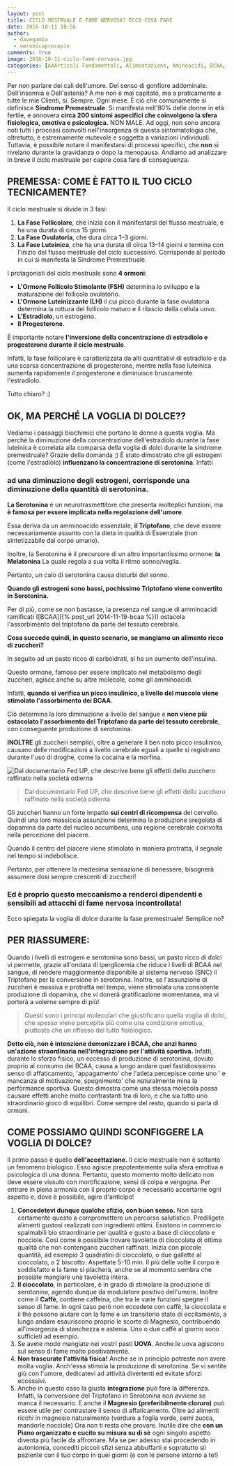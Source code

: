 ```yaml
---
layout: post
title: CICLO MESTRUALE E FAME NERVOSA? ECCO COSA FARE
date: 2016-10-11 10:56
author:
  - davegamba
  - veronicaprocopio
comments: true
image: 2016-10-11-ciclo-fame-nervosa.jpg
categories: [AAArticoli Fondamentali, Alimentazione, Aminoacidi, BCAA, benessere, ciclo, Ciclo mestruale, cioccolata, Cioccolato, debolezza, dolore, fame nervosa, insulina, magnesio, ormoni, seratonina, sgarro, tiroide, triptofano, umore, vitamina c, voglia, voglie]
---
```


Per non parlare dei cali dell'umore. Del senso di gonfiore addominale. Dell'insonnia e Dell'astenia? A me non è mai capitato, ma a praticamente a tutte le mie Clienti, sì. Sempre. Ogni mese. È ciò che comunamente si definisce **Sindrome Premestruale**. Si manifesta nell'80% delle donne in età fertile, e annovera **circa 200 sintomi aspecifici che coinvolgono la sfera fisiologica, emotiva e psicologica.** NON MALE. Ad oggi, non sono ancora noti tutti i processi coinvolti nell'insorgenza di questa sintomatologia che, oltretutto, è estremamente mutevole e soggetta a variazioni individuali. Tuttavia, è possibile notare il manifestarsi di processi specifici, che **non** si rivelano durante la gravidanza o dopo la menopausa. Andiamo ad analizzare in breve il ciclo mestruale per capire cosa fare di conseguenza.

PREMESSA: COME È FATTO IL TUO CICLO TECNICAMENTE?
---------------------------------------------------

Il ciclo mestruale si divide in 3 fasi:

1.	**La Fase Follicolare**, che inizia con il manifestarsi del flusso mestruale, e ha una durata di circa 15 giorni.
2.	**La Fase Ovulatoria**, che dura circa 1–3 giorni.
3.	**La Fase Luteinica**, che ha una durata di circa 13-14 giorni e termina con l'inizio del flusso mestruale del ciclo successivo. Corrisponde al periodo in cui si manifesta la Sindrome Premestruale.

I protagonisti del ciclo mestruale sono **4 ormoni**:
- **L'Ormone Follicolo Stimolante (FSH)** determina lo sviluppo e la maturazione del follicolo ovulatorio.
- **L'Ormone Luteinizzante (LH)** il cui picco durante la fase ovulatoria determina la rottura del follicolo maturo e il rilascio della cellula uovo.
- **L'Estradiolo**, un estrogeno.
- **Il Progesterone**.

È importante notare **l'inversione della concentrazione di estradiolo e progesterone durante il ciclo mestruale**.

Infatti, la fase follicolare è caratterizzata da alti quantitativi di estradiolo e da una scarsa concentrazione di progesterone, mentre nella fase luteinica aumenta rapidamente il progesterone e diminuisce bruscamente l'estradiolo.

Tutto chiaro? :)

OK, MA PERCHÉ LA VOGLIA DI DOLCE??
-----------------------------------

Vediamo i passaggi biochimici che portano le donne a questa voglia. Ma perché la diminuzione della concentrazione dell'estradiolo durante la fase luteinica è correlata alla comparsa della voglia di dolci durante la sindrome premestruale? Grazie della domanda ;) È stato dimostrato che gli estrogeni (come l'estradiolo) **influenzano la concentrazione di serotonina**. Infatti

### ad una diminuzione degli estrogeni, corrisponde una diminuzione della quantità di serotonina.

**La Serotonina** è un neurotrasmettitore che presenta molteplici funzioni, ma **è famosa per essere implicata nella regolazione dell'umore**.

Essa deriva da un amminoacido essenziale, **il Triptofano**, che deve essere necessariamente assunto con la dieta in qualità di Essenziale (non sintetizzabile dal corpo umano).

Inoltre, la Serotonina è il precursore di un altro importantissimo ormone: **la Melatonina** La quale regola a sua volta il ritmo sonno/veglia.

Pertanto, un calo di serotonina causa disturbi del sonno.

**Quando gli estrogeni sono bassi, pochissimo Triptofano viene convertito in Serotonina.**

Per di più, come se non bastasse, la presenza nel sangue di amminoacidi ramificati ([BCAA]({% post_url 2014-11-19-bcaa %})) ostacola l'assorbimento del triptofano da parte del tessuto cerebrale.

**Cosa succede quindi, in questo scenario, se mangiamo un alimento ricco di zuccheri?**

In seguito ad un pasto ricco di carboidrati, si ha un aumento dell'insulina.

Questo ormone, famoso per essere implicato nel metabolismo degli zuccheri, agisce anche su altre molecole, come gli amminoacidi.

Infatti, **quando si verifica un picco insulinico, a livello del muscolo viene stimolato l'assorbimento dei BCAA**.

Ciò determina la loro diminuzione a livello del sangue e **non viene più ostacolato l'assorbimento del Triptofano da parte del tessuto cerebrale**, con conseguente produzione di serotonina.

**INOLTRE** gli zuccheri semplici, oltre a generare il ben noto picco insulinico, causano delle modificazioni a livello cerebrale eguali a quelle si registrano durante l'uso di droghe, come la cocaina e la morfina.

![Dal documentario Fed UP, che descrive bene gli effetti dello zucchero raffinato nella società odierna]({{site.images_root}}zucchero-effetti-cervello.jpg)

> Dal documentario Fed UP, che descrive bene gli effetti dello zucchero raffinato nella società odierna

Gli zuccheri hanno un forte impatto **sui centri di ricompensa** del cervello. Quindi una loro massiccia assunzione determina la produzione sregolata di dopamina da parte del nucleo accumbens, una regione cerebrale coinvolta nella percezione del piacere.

Quando il centro del piacere viene stimolato in maniera protratta, il segnale nel tempo si indebolisce.

Pertanto, per ottenere la medesima sensazione di benessere, bisognerà assumere dosi sempre crescenti di zuccheri!

### Ed è proprio questo meccanismo a renderci dipendenti e sensibili ad attacchi di fame nervosa incontrollata!

Ecco spiegata la voglia di dolce durante la fase premestruale! Semplice no?

PER RIASSUMERE:
---------------

Quando i livelli di estrogeni e serotonina sono bassi, un pasto ricco di dolci vi permette, grazie all'ondata di iperglicemia che riduce i livelli di BCAA nel sangue, di rendere maggiormente disponibile al sistema nervoso (SNC) il Triptofano per la conversione in serotonina. Inoltre, se l'assunzione di zuccheri è massiva e protratta nel tempo, viene stimolata una consistente produzione di dopamina, che vi donerà gratificazione momentanea, ma vi porterà a volerne sempre di più!

> Questi sono i principi molecolari che giustificano quella voglia di dolci, che spesso viene percepita più come una condizione emotiva, piuttosto che un riflesso del tutto fisiologico.

**Detto ciò, non è intenzione demonizzare i BCAA, che anzi hanno un'azione straordinaria nell'integrazione per l'attività sportiva.** Infatti, durante lo sforzo fisico, un eccesso di produzione di serotonina, dovuto proprio al consumo dei BCAA, causa a lungo andare quel fastidiosissimo senso di affaticamento, 'appagamento' che l'atleta percepisce come uno ' e mancanza di motivazione, spegnimento' che naturalmente mina la performance sportiva. Questo dimostra come una stessa molecola possa causare effetti anche molto contrastanti tra di loro, e che sia tutto uno straordinario gioco di equilibri. Come sempre del resto, quando si parla di ormoni.

COME POSSIAMO QUINDI SCONFIGGERE LA VOGLIA DI DOLCE?
----------------------------------------------------

Il primo passo è quello **dell'accettazione.** Il ciclo mestruale non è soltanto un fenomeno biologico. Esso agisce prepotentemente sulla sfera emotiva e psicologica di una donna. Pertanto, questo momento molto delicato non deve essere vissuto con mortificazione, sensi di colpa e vergogna. Per entrare in piena armonia con il proprio corpo è necessario accertarne ogni aspetto e, dove è possibile, agire d'anticipo!

1.	**Concedetevi dunque qualche sfizio, con buon senso.** Non sarà certamente questo a compromettere un percorso salutistico.
	Prediligete alimenti gustosi realizzati con ingredienti ottimi.
	Esistono in commercio spalmabili bio straordinarie per qualità e gusto a base di cioccolato e nocciole.
	Così come è possibile trovare tavolette di cioccolata di ottima qualità che non contengano zuccheri raffinati. Inizia con piccole quantità, ad esempio 3 quadratini di cioccolato, o due gallette al cioccolato, o 2 biscotto.
	Aspettate 5-10 min. Il più delle volte il corpo è soddisfatto e la fame si placherà, anche se al momento sembra che possiate mangiare una tavoletta intera.
2.	**Il cioccolato**, in particolare, è in grado di stimolare la produzione di serotonina, agendo dunque da modulatore positivo dell'umore.
	Inoltre come il **Caffè**, contiene caffeina, che tra le varie funzioni spegne il senso di fame.
	In ogni caso però non eccedete con caffè, la cioccolata e il thè possono aiutare con la fame e un transitorio stato di eccitamento, a lungo andare esauriscono proprio le scorte di Magnesio, contribuendo all'insorgenza di stanchezza e astenia.
	Uno o due caffè al giorno sono sufficieti ad esempio.
3.	Se avete modo mangiate nei vostri pasti **UOVA**. Anche le uova agiscono sul senso di fame molto positivamente.
4.	**Non trascurate l'attività fisica!** Anche se in principio potreste non avere molta voglia. Anch'essa stimola la produzione di serotonina.
	Se vi sentite giù con l'umore, dedicatevi ad attività divertenti ed evitate sforzi eccessivi.
5.	Anche in questo caso la giusta **integrazione** può fare la differenza. Infatti, la conversione del Triptofano in Serotonina non avviene se manca il necessario.
	E anche il **Magnesio (preferibilmente cloruro)** può essere utile per contrastare il senso di affaticamento.
	Oltre ad alimenti ricchi in magnesio naturalmente (verdure a foglia verde, semi zucca, mandorle nocciole) Ora non ti resta che provare.
	Inutile dire che **con un Piano organizzato e cucito su misura su di sè** ogni singolo aspetto diventa più facile da affrontare.
	Ma se per adesso stai procedendo in autoniomia, concediti piccoli sfizi senza abbuffarti e sopratutto sii paziente con il tuo corpo in quei giorni (e con le persone intorno a te!)